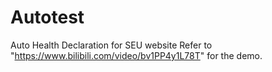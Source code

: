 # Autotest
Auto Health Declaration for SEU website
Refer to "https://www.bilibili.com/video/bv1PP4y1L78T" for the demo.
